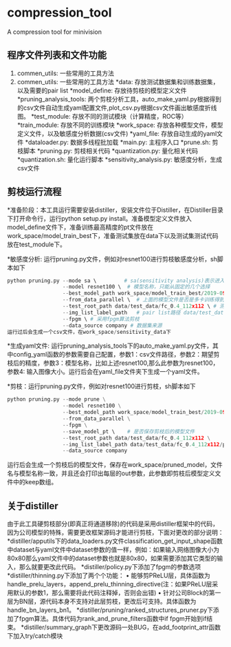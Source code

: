 # compression_tool
A compression tool for minivision

## 程序文件列表和文件功能  
1. commen_utils: 一些常用的工具方法  
2. commen_utils: 一些常用的工具方法
*data: 存放测试数据集和训练数据集，以及需要的pair list
*model_define: 存放待剪枝的模型定义文件
*pruning_analysis_tools: 两个剪枝分析工具，auto_make_yaml.py根据得到的csv文件自动生成yaml配置文件,plot_csv.py根据csv文件画出敏感度折线图。
*test_module:  存放不同的测试模块（计算精度，ROC等）
*train_module: 存放不同的训练模块
*work_space: 存放各种模型文件，模型定义文件，以及敏感度分析数据(csv文件)
*yaml_file: 存放自动生成的yaml文件
*dataloader.py: 数据多线程批加载
*main.py: 主程序入口
*prune.sh: 剪枝脚本
*pruning.py: 剪枝相关代码
*quantization.py:  量化相关代码
*quantization.sh: 量化运行脚本
*sensitivity_analysis.py: 敏感度分析，生成csv文件

## 剪枝运行流程  
*准备阶段：本工具运行需要安装distiller，安装文件位于Distiller，在Distiller目录下打开命令行，运行python setup.py install。准备模型定义文件放入model_define文件下，准备训练最高精度的pt文件放在work_space/model_train_best下，准备测试集放在data下以及测试集测试代码放在test_module下。

*敏感度分析: 运行pruning.py文件，例如对resnet100进行剪枝敏感度分析，sh脚本如下

```python
python pruning.py --mode sa \         # sa(sensitivity analysis)表示进入敏感度分析模式
                  --model resnet100 \  # 模型名称，只能从固定的几个选择
                  --best_model_path work_space/model_train_best/2019-09-29-11-37_SVGArcFace-O1-b0.4s40t1.1_fc_0.4_112x112_2019-09-27-Adult-padSY-Bus_fResNet100v3cv-d512_model_iter-340000.pth \   # 训练好的模型文件
                  --from_data_parallel \  # 上面的模型文件是否是多卡训练得到
                  --test_root_path data/test_data/fc_0.4_112x112 \ # 测试集root路径
                  --img_list_label_path   # pair list路径 data/test_data/fc_0.4_112x112/pair_list/id_life_image_list_bmppair.txt \
                  --fpgm \ # 采用fpgm算法剪枝
                  --data_source company # 数据集来源
运行过后会生成一个csv文件，在work_space/sensitivity_data下
```
*生成yaml文件: 运行pruning_analysis_tools下的auto_make_yaml.py文件，其中config_yaml函数的参数需要自己配置，参数1：csv文件路径，参数2：期望剪枝后的精度，参数3：模型名称，比如上述resnet100,那么此参数为resnet100，参数4: 输入图像大小。运行后会在yaml_file文件夹下生成一个yaml文件。

*剪枝：运行pruning.py文件，例如对resnet100进行剪枝，sh脚本如下
```python
python pruning.py --mode prune \
                  --model resnet100 \
                  --best_model_path work_space/model_train_best/2019-09-29-11-37_SVGArcFace-O1-b0.4s40t1.1_fc_0.4_112x112_2019-09-27-Adult-padSY-Bus_fResNet100v3cv-d512_model_iter-340000.pth \
                  --from_data_parallel \
                  --fpgm \
                  --save_model_pt \    # 是否保存剪枝后的模型文件
                  --test_root_path data/test_data/fc_0.4_112x112 \
                  --img_list_label_path data/test_data/fc_0.4_112x112/pair_list/id_life_image_list_bmppair.txt \
                  --data_source company
```
运行后会生成一个剪枝后的模型文件，保存在work_space/pruned_model，文件名与模型名称一致，并且还会打印出每层的out参数，此参数即剪枝后模型定义文件中的keep数组。  

## 关于distiller  
由于此工具硬剪枝部分(即真正将通道移除)的代码是采用distiller框架中的代码，因为公司模型的特殊，需要更改框架源码才能进行剪枝，下面对更改的部分说明：
*distiller/apputils下的data_loaders.py文件classification_get_input_shape函数中dataset与yaml文件中dataset参数的值一样，例如：如果输入网络图像大小为80x80那么yaml文件中的dataset参数也就是80x80，如果需要添加其它类型的输入，那么就要更改此代码。
*distiller/policy.py下添加了fpgm的参数选项
*distiller/thinning.py下添加了两个个功能：
    • 能够剪PReLU层，具体函数为handle_prelu_layers，append_prelu_thinning_directive(注：如果PReLU层采用默认的参数1，那么需要将此代码注释掉，否则会出错)
    • 针对公司Block的第一层为BN层，源代码本身不支持对此层剪枝，更改后可支持。具体函数为handle_bn_layers_bn1。
*distiller/pruning/ranked_structures_pruner.py下添加了fpgm算法。具体代码为rank_and_prune_filters函数中if fpgm开始到if结束。
*distiller/summary_graph下更改源码一处BUG，在add_footprint_attr函数下加入try/catch模块
